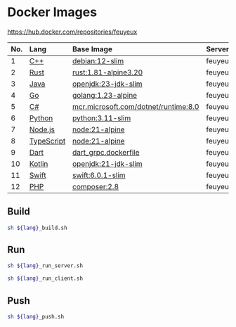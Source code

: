 # Docker Images

<https://hub.docker.com/repositories/feuyeux>

| No. | Lang                         | Base  Image                                                    | Server                           | Client                           |
|:----|:-----------------------------|:---------------------------------------------------------------|:---------------------------------|:---------------------------------|
| 1   | [C++](hello-grpc-cpp)        | [debian:12-slim](cpp_grpc.dockerfile)                          | feuyeux/grpc_server_cpp:1.0.0    | feuyeux/grpc_client_cpp:1.0.0    |
| 2   | [Rust](hello-grpc-rust)      | [rust:1.81-alpine3.20](rust_grpc.dockerfile)                   | feuyeux/grpc_server_rust:1.0.0   | feuyeux/grpc_client_rust:1.0.0   |
| 3   | [Java](hello-grpc-java)      | [openjdk:23-jdk-slim](java_grpc.dockerfile)                    | feuyeux/grpc_server_java:1.0.0   | feuyeux/grpc_client_java:1.0.0   |
| 4   | [Go](hello-grpc-go)          | [golang:1.23-alpine](go_grpc.dockerfile)                       | feuyeux/grpc_server_go:1.0.0     | feuyeux/grpc_client_go:1.0.0     |
| 5   | [C#](hello-grpc-csharp)      | [mcr.microsoft.com/dotnet/runtime:8.0](csharp_grpc.dockerfile) | feuyeux/grpc_server_csharp:1.0.0 | feuyeux/grpc_client_csharp:1.0.0 |
| 6   | [Python](hello-grpc-python)  | [python:3.11-slim](python_grpc.dockerfile)                     | feuyeux/grpc_server_python:1.0.0 | feuyeux/grpc_client_python:1.0.0 |
| 7   | [Node.js](hello-grpc-nodejs) | [node:21-alpine](node_grpc.dockerfile)                         | feuyeux/grpc_server_node:1.0.0   | feuyeux/grpc_client_node:1.0.0   |
| 8   | [TypeScript](hello-grpc-ts)  | [node:21-alpine](ts_grpc.dockerfile)                           | feuyeux/grpc_server_ts:1.0.0     | feuyeux/grpc_client_ts:1.0.0     |
| 9   | [Dart](hello-grpc-dart)      | [dart_grpc.dockerfile](dart_grpc.dockerfile)                   | feuyeux/grpc_server_dart:1.0.0   | feuyeux/grpc_client_dart:1.0.0   |
| 10  | [Kotlin](hello-grpc-kotlin)  | [openjdk:21-jdk-slim](kotlin_grpc.dockerfile)                  | feuyeux/grpc_server_kotlin:1.0.0 | feuyeux/grpc_client_kotlin:1.0.0 |
| 11  | [Swift](hello-grpc-swift)    | [swift:6.0.1-slim](swift_grpc.dockerfile)                      | feuyeux/grpc_server_swift:1.0.0  | feuyeux/grpc_client_swift:1.0.0  |
| 12  | [PHP](hello-grpc-php)        | [composer:2.8](php_grpc_base.dockerfile)                       | feuyeux/grpc_server_php:1.0.0    | feuyeux/grpc_client_php:1.0.0    |

## Build

```sh
sh ${lang}_build.sh
```

## Run

```sh
sh ${lang}_run_server.sh
```

```sh
sh ${lang}_run_client.sh
```

## Push

```sh
sh ${lang}_push.sh
```
